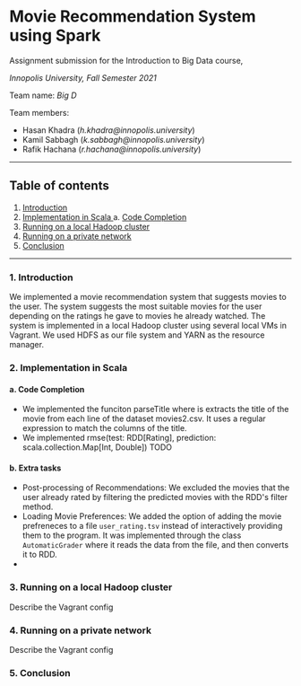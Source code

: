 # Movie Recommendation System using Spark

Assignment submission for the Introduction to Big Data course, 

_Innopolis University, Fall Semester 2021_

Team name: _Big D_

Team members:

- Hasan Khadra (_h.khadra@innopolis.university_)
- Kamil Sabbagh (_k.sabbagh@innopolis.university_)
- Rafik Hachana (_r.hachana@innopolis.university_)
---

## Table of contents
1. [ Introduction ](#intro)
2. [ Implementation in Scala ](#scala)
  a. [ Code Completion ](#complete) 
3. [ Running on a local Hadoop cluster ](#local)
4. [ Running on a private network ](#private)
5. [ Conclusion ](#conc)

___
<a name="intro"></a>
### 1. Introduction
We implemented a movie recommendation system that suggests movies to the user. The system suggests the most suitable movies for the user depending on the ratings he gave to movies he already watched. The system is implemented in a local Hadoop cluster using several local VMs in Vagrant. We used HDFS as our file system and YARN as the resource manager.

<a name="scala"></a>
### 2. Implementation in Scala

#### a. Code Completion
  - We implemented the funciton parseTitle where is extracts the title of the movie from each line of the dataset movies2.csv. It uses a regular expression to match the columns of the title.
  - We implemented rmse(test: RDD[Rating], prediction: scala.collection.Map[Int, Double]) TODO
#### b. Extra tasks
  - Post-processing of Recommendations: We excluded the movies that the user already rated by filtering the predicted movies with the RDD's filter method.
  - Loading Movie Preferences: We added the option of adding the movie prefreneces to a file `user_rating.tsv` instead of interactively providing them to the program. It was implemented through the class `AutomaticGrader` where it reads the data from the file, and then converts it to RDD.
  - 


<a name="local"></a>
### 3. Running on a local Hadoop cluster
Describe the Vagrant config

<a name="private"></a>
### 4. Running on a private network

Describe the Vagrant config

<a name="conc"></a>
### 5. Conclusion
